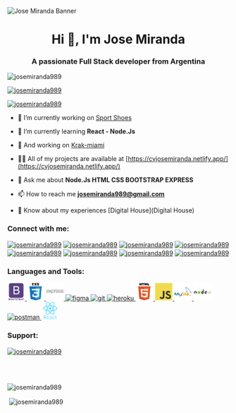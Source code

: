 ![Jose Miranda Banner](https://github.com/Josemiranda989/mi-curriculum-vitae/blob/main/images/BannerJos%C3%A9FullStack.png)

<h1 align="center">Hi 👋, I'm Jose Miranda</h1>
<h3 align="center">A passionate Full Stack developer from Argentina</h3>

<p align="left"> <img src="https://komarev.com/ghpvc/?username=josemiranda989&label=Profile%20views&color=0e75b6&style=flat" alt="josemiranda989" /> </p>

<p align="left"> <a href="https://github.com/ryo-ma/github-profile-trophy"><img src="https://github-profile-trophy.vercel.app/?username=josemiranda989" alt="josemiranda989" /></a> </p>

<p align="left"> <a href="https://twitter.com/josemiranda989" target="blank"><img src="https://img.shields.io/twitter/follow/josemiranda989?logo=twitter&style=for-the-badge" alt="josemiranda989" /></a> </p>

- 🔭 I’m currently working on [Sport Shoes](https://github.com/Josemiranda989/Grupo_1_SportShoes)

- 🌱 I’m currently learning **React - Node.Js**

- 👯 And working on [Krak-miami](https://github.com/Josemiranda989/krak-miami)

- 👨‍💻 All of my projects are available at [https://cvjosemiranda.netlify.app/](https://cvjosemiranda.netlify.app/)

- 💬 Ask me about **Node.Js HTML CSS BOOTSTRAP EXPRESS**

- 📫 How to reach me **josemiranda989@gmail.com**

- 📄 Know about my experiences [Digital House](Digital House)

<h3 align="left">Connect with me:</h3>
<p align="left">
<a href="https://codepen.io/josemiranda989" target="blank"><img align="center" src="https://raw.githubusercontent.com/rahuldkjain/github-profile-readme-generator/master/src/images/icons/Social/codepen.svg" alt="josemiranda989" height="30" width="40" /></a>
<a href="https://twitter.com/josemiranda989" target="blank"><img align="center" src="https://raw.githubusercontent.com/rahuldkjain/github-profile-readme-generator/master/src/images/icons/Social/twitter.svg" alt="josemiranda989" height="30" width="40" /></a>
<a href="https://linkedin.com/in/josemiranda989" target="blank"><img align="center" src="https://raw.githubusercontent.com/rahuldkjain/github-profile-readme-generator/master/src/images/icons/Social/linked-in-alt.svg" alt="josemiranda989" height="30" width="40" /></a>
<a href="https://stackoverflow.com/users/josemiranda989" target="blank"><img align="center" src="https://raw.githubusercontent.com/rahuldkjain/github-profile-readme-generator/master/src/images/icons/Social/stack-overflow.svg" alt="josemiranda989" height="30" width="40" /></a>
<a href="https://fb.com/josemiranda989" target="blank"><img align="center" src="https://raw.githubusercontent.com/rahuldkjain/github-profile-readme-generator/master/src/images/icons/Social/facebook.svg" alt="josemiranda989" height="30" width="40" /></a>
<a href="https://instagram.com/josemiranda989" target="blank"><img align="center" src="https://raw.githubusercontent.com/rahuldkjain/github-profile-readme-generator/master/src/images/icons/Social/instagram.svg" alt="josemiranda989" height="30" width="40" /></a>
<a href="https://www.youtube.com/c/josemiranda989" target="blank"><img align="center" src="https://raw.githubusercontent.com/rahuldkjain/github-profile-readme-generator/master/src/images/icons/Social/youtube.svg" alt="josemiranda989" height="30" width="40" /></a>
<a href="https://www.hackerrank.com/josemiranda989" target="blank"><img align="center" src="https://raw.githubusercontent.com/rahuldkjain/github-profile-readme-generator/master/src/images/icons/Social/hackerrank.svg" alt="josemiranda989" height="30" width="40" /></a>
</p>

<h3 align="left">Languages and Tools:</h3>
<p align="left"> <a href="https://getbootstrap.com" target="_blank" rel="noreferrer"> <img src="https://raw.githubusercontent.com/devicons/devicon/master/icons/bootstrap/bootstrap-plain-wordmark.svg" alt="bootstrap" width="40" height="40"/> </a> <a href="https://www.w3schools.com/css/" target="_blank" rel="noreferrer"> <img src="https://raw.githubusercontent.com/devicons/devicon/master/icons/css3/css3-original-wordmark.svg" alt="css3" width="40" height="40"/> </a> <a href="https://expressjs.com" target="_blank" rel="noreferrer"> <img src="https://raw.githubusercontent.com/devicons/devicon/master/icons/express/express-original-wordmark.svg" alt="express" width="40" height="40"/> </a> <a href="https://www.figma.com/" target="_blank" rel="noreferrer"> <img src="https://www.vectorlogo.zone/logos/figma/figma-icon.svg" alt="figma" width="40" height="40"/> </a> <a href="https://git-scm.com/" target="_blank" rel="noreferrer"> <img src="https://www.vectorlogo.zone/logos/git-scm/git-scm-icon.svg" alt="git" width="40" height="40"/> </a> <a href="https://heroku.com" target="_blank" rel="noreferrer"> <img src="https://www.vectorlogo.zone/logos/heroku/heroku-icon.svg" alt="heroku" width="40" height="40"/> </a> <a href="https://www.w3.org/html/" target="_blank" rel="noreferrer"> <img src="https://raw.githubusercontent.com/devicons/devicon/master/icons/html5/html5-original-wordmark.svg" alt="html5" width="40" height="40"/> </a> <a href="https://developer.mozilla.org/en-US/docs/Web/JavaScript" target="_blank" rel="noreferrer"> <img src="https://raw.githubusercontent.com/devicons/devicon/master/icons/javascript/javascript-original.svg" alt="javascript" width="40" height="40"/> </a> <a href="https://www.mysql.com/" target="_blank" rel="noreferrer"> <img src="https://raw.githubusercontent.com/devicons/devicon/master/icons/mysql/mysql-original-wordmark.svg" alt="mysql" width="40" height="40"/> </a> <a href="https://nodejs.org" target="_blank" rel="noreferrer"> <img src="https://raw.githubusercontent.com/devicons/devicon/master/icons/nodejs/nodejs-original-wordmark.svg" alt="nodejs" width="40" height="40"/> </a> <a href="https://postman.com" target="_blank" rel="noreferrer"> <img src="https://www.vectorlogo.zone/logos/getpostman/getpostman-icon.svg" alt="postman" width="40" height="40"/> </a> <a href="https://reactjs.org/" target="_blank" rel="noreferrer"> <img src="https://raw.githubusercontent.com/devicons/devicon/master/icons/react/react-original-wordmark.svg" alt="react" width="40" height="40"/> </a> </p>

<h3 align="left">Support:</h3>
<p><a href="https://www.buymeacoffee.com/josemiranda989"> <img align="center" src="https://cdn.buymeacoffee.com/buttons/v2/default-yellow.png" height="50" width="210" alt="josemiranda989" /></a></p><br><br>

<p><img align="center" src="https://github-readme-stats.vercel.app/api/top-langs?username=josemiranda989&show_icons=true&locale=en&layout=compact" alt="josemiranda989" /></p>

<p>&nbsp;<img align="center" src="https://github-readme-stats.vercel.app/api?username=josemiranda989&show_icons=true&locale=en" alt="josemiranda989" /></p>

